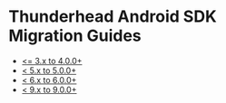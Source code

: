 # Thunderhead Android SDK Migration Guides
* [<= 3.x to 4.0.0+](https://github.com/thunderheadone/one-android-orchestration-plugin/blob/master/MIGRATION.md)
* [< 5.x to 5.0.0+](JAVA8-MIGRATION-GUIDE.md)
* [< 6.x to 6.0.0+](MIGRATION-VERSION-6.md)
* [< 9.x to 9.0.0+](MIGRATION-VERSION-9.md)